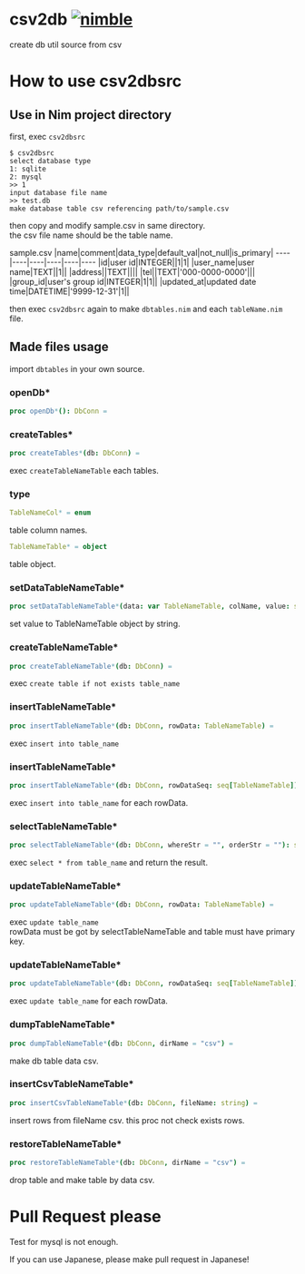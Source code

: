 # csv2db [![nimble](https://raw.githubusercontent.com/yglukhov/nimble-tag/master/nimble.png)](https://github.com/yglukhov/nimble-tag)
create db util source from csv

# How to use csv2dbsrc

## Use in Nim project directory

first, exec `csv2dbsrc`

```
$ csv2dbsrc
select database type
1: sqlite
2: mysql
>> 1
input database file name
>> test.db
make database table csv referencing path/to/sample.csv
```

then copy and modify sample.csv in same directory.  
the csv file name should be the table name.

sample.csv
|name|comment|data\_type|default\_val|not\_null|is\_primary|
----|----|----|----|----|----
|id|user id|INTEGER||1|1|
|user\_name|user name|TEXT||1||
|address||TEXT||||
|tel||TEXT|'000-0000-0000'|||
|group\_id|user's group id|INTEGER|1|1||
|updated\_at|updated date time|DATETIME|'9999-12-31'|1||

then exec `csv2dbsrc` again to make `dbtables.nim` and each `tableName.nim` file.

## Made files usage

import `dbtables` in your own source.

### openDb\*

```nim
proc openDb*(): DbConn =
```

### createTables\*

```nim
proc createTables*(db: DbConn) =
```

exec `createTableNameTable` each tables.

### type

```nim
TableNameCol* = enum
```

table column names.

```nim
TableNameTable* = object
```

table object.

### setDataTableNameTable\*

```nim
proc setDataTableNameTable*(data: var TableNameTable, colName, value: string) =
```

set value to TableNameTable object by string.

### createTableNameTable\*

```nim
proc createTableNameTable*(db: DbConn) =
```

exec `create table if not exists table_name`

### insertTableNameTable\*

```nim
proc insertTableNameTable*(db: DbConn, rowData: TableNameTable) =
```

exec `insert into table_name`

### insertTableNameTable\*

```nim
proc insertTableNameTable*(db: DbConn, rowDataSeq: seq[TableNameTable]) =
```

exec `insert into table_name` for each rowData.

### selectTableNameTable\*

```nim
proc selectTableNameTable*(db: DbConn, whereStr = "", orderStr = ""): seq[TableNameTable] =
```

exec `select * from table_name` and return the result.

### updateTableNameTable\*

```nim
proc updateTableNameTable*(db: DbConn, rowData: TableNameTable) =
```

exec `update table_name`  
rowData must be got by selectTableNameTable and table must have primary key.

### updateTableNameTable\*

```nim
proc updateTableNameTable*(db: DbConn, rowDataSeq: seq[TableNameTable]) =
```

exec `update table_name` for each rowData.

### dumpTableNameTable\*

```nim
proc dumpTableNameTable*(db: DbConn, dirName = "csv") =
```

make db table data csv.

### insertCsvTableNameTable\*

```nim
proc insertCsvTableNameTable*(db: DbConn, fileName: string) =
```

insert rows from fileName csv. this proc not check exists rows.

### restoreTableNameTable\*

```nim
proc restoreTableNameTable*(db: DbConn, dirName = "csv") =
```

drop table and make table by data csv.

# Pull Request please

Test for mysql is not enough.

If you can use Japanese, please make pull request in Japanese!
